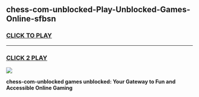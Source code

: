 
## chess-com-unblocked-Play-Unblocked-Games-Online-sfbsn
<h3>
<a href="https://premium76.site?title=chess-com-unblocked&ref=25A">CLICK TO PLAY</a></h3>
<hr>

<h3>
<a href="https://premium76.site?title=chess-com-unblocked&ref=25A">CLICK 2 PLAY</a>
  
</h3>

<a href="https://premium76.site?title=chess-com-unblocked&ref=25A"><img src="https://clearcache.store/games.png"></a>


**chess-com-unblocked games unblocked: Your Gateway to Fun and Accessible Online Gaming**
